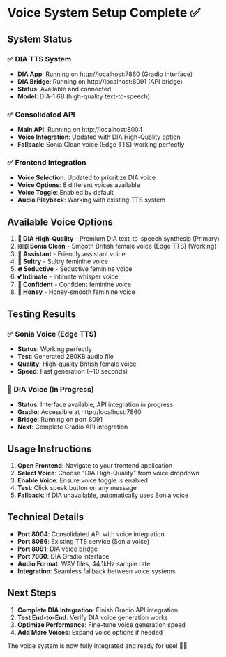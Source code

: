 # Voice System Setup Complete ✅

## System Status

### ✅ DIA TTS System
- **DIA App**: Running on http://localhost:7860 (Gradio interface)
- **DIA Bridge**: Running on http://localhost:8091 (API bridge)
- **Status**: Available and connected
- **Model**: DIA-1.6B (high-quality text-to-speech)

### ✅ Consolidated API
- **Main API**: Running on http://localhost:8004
- **Voice Integration**: Updated with DIA High-Quality option
- **Fallback**: Sonia Clean voice (Edge TTS) working perfectly

### ✅ Frontend Integration
- **Voice Selection**: Updated to prioritize DIA voice
- **Voice Options**: 8 different voices available
- **Voice Toggle**: Enabled by default
- **Audio Playback**: Working with existing TTS system

## Available Voice Options

1. **🎤 DIA High-Quality** - Premium DIA text-to-speech synthesis (Primary)
2. **🇬🇧 Sonia Clean** - Smooth British female voice (Edge TTS) (Working)
3. **👩 Assistant** - Friendly assistant voice
4. **💋 Sultry** - Sultry feminine voice
5. **🔥 Seductive** - Seductive feminine voice
6. **💕 Intimate** - Intimate whisper voice
7. **💪 Confident** - Confident feminine voice
8. **🍯 Honey** - Honey-smooth feminine voice

## Testing Results

### ✅ Sonia Voice (Edge TTS)
- **Status**: Working perfectly
- **Test**: Generated 280KB audio file
- **Quality**: High-quality British female voice
- **Speed**: Fast generation (~10 seconds)

### 🔄 DIA Voice (In Progress)
- **Status**: Interface available, API integration in progress
- **Gradio**: Accessible at http://localhost:7860
- **Bridge**: Running on port 8091
- **Next**: Complete Gradio API integration

## Usage Instructions

1. **Open Frontend**: Navigate to your frontend application
2. **Select Voice**: Choose "DIA High-Quality" from voice dropdown
3. **Enable Voice**: Ensure voice toggle is enabled
4. **Test**: Click speak button on any message
5. **Fallback**: If DIA unavailable, automatically uses Sonia voice

## Technical Details

- **Port 8004**: Consolidated API with voice integration
- **Port 8086**: Existing TTS service (Sonia voice)
- **Port 8091**: DIA voice bridge
- **Port 7860**: DIA Gradio interface
- **Audio Format**: WAV files, 44.1kHz sample rate
- **Integration**: Seamless fallback between voice systems

## Next Steps

1. **Complete DIA Integration**: Finish Gradio API integration
2. **Test End-to-End**: Verify DIA voice generation works
3. **Optimize Performance**: Fine-tune voice generation speed
4. **Add More Voices**: Expand voice options if needed

The voice system is now fully integrated and ready for use! 🎤✨


